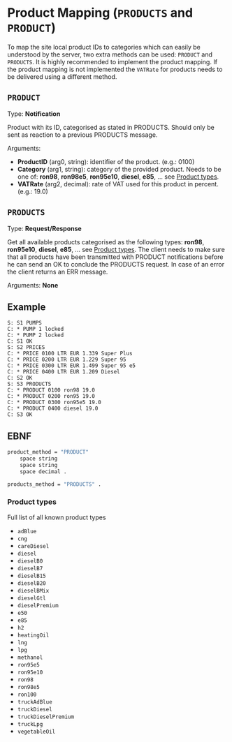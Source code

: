 # Product Mapping (`PRODUCTS` and `PRODUCT`)

To map the site local product IDs to categories which can easily be understood by the server, two extra methods can be used: `PRODUCT` and `PRODUCTS`.
It is highly recommended to implement the product mapping. If the product mapping is not implemented the `VATRate` for products needs to be delivered using a different method.

## `PRODUCT`

Type: **Notification**

Product with its ID, categorised as stated in PRODUCTS. Should only be sent as reaction to a previous PRODUCTS message.

Arguments:

- **ProductID** (arg0, string): identifier of the product. (e.g.: 0100)
- **Category** (arg1, string): category of the provided product. Needs to be one of: **ron98**, **ron98e5**, **ron95e10**, **diesel**, **e85**, ... see [Product types](#Product-types).
- **VATRate** (arg2, decimal): rate of VAT used for this product in percent. (e.g.: 19.0)

## `PRODUCTS`

Type: **Request/Response**

Get all available products categorised as the following types: **ron98**, **ron95e10**, **diesel**, **e85**, ... see [Product types](#Product-types). The client needs to make sure that all products have been transmitted with PRODUCT notifications before he can send an OK to conclude the PRODUCTS request. In case of an error the client returns an ERR message.

Arguments: **None**

## Example

```
S: S1 PUMPS
C: * PUMP 1 locked
C: * PUMP 2 locked
C: S1 OK
S: S2 PRICES
C: * PRICE 0100 LTR EUR 1.339 Super Plus
C: * PRICE 0200 LTR EUR 1.229 Super 95
C: * PRICE 0300 LTR EUR 1.499 Super 95 e5
C: * PRICE 0400 LTR EUR 1.209 Diesel
C: S2 OK
S: S3 PRODUCTS
C: * PRODUCT 0100 ron98 19.0
C: * PRODUCT 0200 ron95 19.0
C: * PRODUCT 0300 ron95e5 19.0
C: * PRODUCT 0400 diesel 19.0
C: S3 OK
```

## EBNF

```bash
product_method = "PRODUCT"
	space string
	space string
	space decimal .

products_method = "PRODUCTS" .
```

### Product types
Full list of all known product types
* `adBlue`
* `cng`
* `careDiesel`
* `diesel`
* `dieselB0`
* `dieselB7`
* `dieselB15`
* `dieselB20`
* `dieselBMix`
* `dieselGtl`
* `dieselPremium`
* `e50`
* `e85`
* `h2`
* `heatingOil`
* `lng`
* `lpg`
* `methanol`
* `ron95e5`
* `ron95e10`
* `ron98`
* `ron98e5`
* `ron100`
* `truckAdBlue`
* `truckDiesel`
* `truckDieselPremium`
* `truckLpg`
* `vegetableOil`
